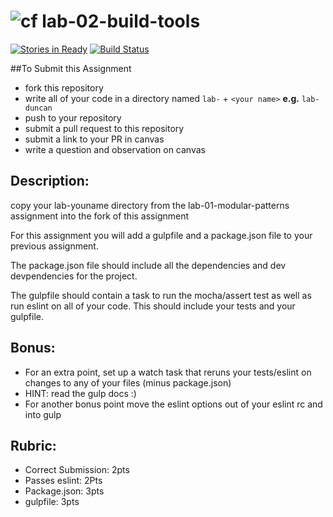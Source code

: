 ![cf](https://i.imgur.com/7v5ASc8.png) lab-02-build-tools
======

[![Stories in Ready](https://badge.waffle.io/codefellows/seattle-javascript-401n1.svg?label=ready&title=Ready)](http://waffle.io/codefellows/seattle-javascript-401n1) [![Build Status](https://travis-ci.org/codefellows-seattle-javascript-401n1/lab-02-build-tools.svg?branch=master)](https://travis-ci.org/codefellows-seattle-javascript-401n1/lab-02-build-tools)  

##To Submit this Assignment
  * fork this repository
  * write all of your code in a directory named `lab-` + `<your name>` **e.g.** `lab-duncan`
  * push to your repository
  * submit a pull request to this repository
  * submit a link to your PR in canvas
  * write a question and observation on canvas

## Description:

copy your lab-youname directory from the lab-01-modular-patterns assignment into the fork of this assignment  

For this assignment you will add a gulpfile and a package.json file to your previous assignment.  

The package.json file should include all the dependencies and dev devpendencies for the project.  

The gulpfile should contain a task to run the mocha/assert test as well as run eslint on all of your code. This should include your tests and your gulpfile.  

## Bonus:  

* For an extra point, set up a watch task that reruns your tests/eslint on changes to any of your files (minus package.json)  
 * HINT: read the gulp docs :)
* For another bonus point move the eslint options out of your eslint rc and into gulp  

## Rubric:

* Correct Submission: 2pts
* Passes eslint: 2Pts
* Package.json: 3pts
* gulpfile: 3pts
